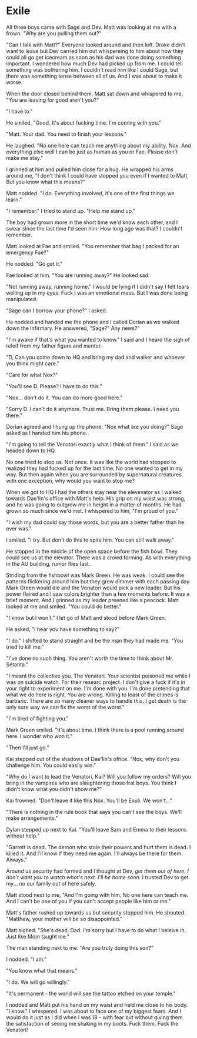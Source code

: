 # Exile

All three boys came with Sage and Dev.  Matt was looking at me with a frown. "Why are you pulling them out?"

"Can I talk with Matt?"  Everyone looked around and then left.  Drake didn't want to leave but Dev carried him out whispereing to him about how they could all go get icecream as soon as his dad was done doing something important.   I wondered how much Dev had picked up from me.  I could tell something was bothering him.  I couldn't read him like I could Sage, but there was something tense between all of us.  And I was about to make it worse.

When the door closed behind them, Matt sat down and whispered to me, "You are leaving for good aren't you?"

"I have to."

He smiled.  "Good.  It's about fucking time.  I'm coming with you."

"Matt.  Your dad.  You need to finish your lessons."

He laughed.  "No one here can teach me anything about my ability, Nox.  And everything else well I can be just as human as you or Fae.  Please don't make me stay."

I grinned at him and pulled him close for a hug.  He wrapped his arms around me, "I don't think I could have stopped you even if I wanted to Matt.  But you know what this means?"

Matt nodded.  "I do.  Everything involved, it's one of the first things we learn."

"I remember."  I tried to stand up.  "Help me stand up."

The boy had grown more in the short time we'd know each other, and I swear since the last time I'd seen him.  How long ago was that?  I couldn't remember.

Matt looked at Fae and smiled.  "You remember that bag I packed for an emergency Fae?"

He nodded.  "Go get it."

Fae looked at him.  "You are running away?"  He looked sad.

"Not running away, running home."  I would be lying if I didn't say I felt tears welling up in my eyes.  Fuck I was an emotional mess.  But I was done being manipulated.

"Sage can I borrow your phone?"  I asked.

He nodded and handed me the phone and I called Dorian as we walked down the Infirmary.  He answered, "Sage?"  Any news?"

"I'm awake if that's what you wanted to know."  I said and I heard the sigh of releif from my father figure and mentor.

"D, Can you come down to HQ and bring my dad and walker and whoever you think might care."

"Care for what Nox?"

"You'll see D.  Please?  I have to do this."

"Nox... don't do it.  You can do more good here."

"Sorry D.  I can't do it anymore.  Trust me.  Bring them please.  I need you there."

Dorian agreed and I hung up the phone.  "Nox what are you doing?" Sage asked as I handed him his phone.

"I'm going to tell the Venatori exactly what I think of them."  I said as we headed down to HQ.

No one tried to stop us.  Not once.  It was like the world had stopped to realized they had fucked up for the last time.  No one wanted to get in my way.  But then again when you are surrounded by supernatural creatures with one exception, why would you want to stop me?

When we got to HQ I had the others stay near the elevevator as I walked towards Dae'lin's office with Matt's help.  His grip on my waist was strong, and he was going to outgrow me in height in a matter of months.  He had grown so much since we'd met.  I whispered to him, "I'm proud of you."

"I wish my dad could say those words, but you are a better father than he ever was."

I smiled.  "I try.  But don't do this to spite him.  You can still walk away."

He stopped in the middle of the open space before the fish bowl.  They could see us at the elevator.  There was a crowd forming.  As with everything in the AU building, rumor flies fast.

Striding from the fishbowl was Mark Green.  He was weak.  I could see the patterns flickering around him but they grew dimmer with each passing day.  Mark Green would die and the Venatori would pick a new leader.  But his power flaired and I saw colors brighter than a few moments before.  It was a brief moment.  And I grinned as my leader preened like a peacock.  Matt looked at me and smiled.  "You could do better."

"I know but I won't."  I let go of Matt and stood before Mark Green.

He asked, "I hear you have something to say?"

"I do."  I shifted to stand straight and be the man they had made me.  "You tried to kill me."

"I've done no such thing.  You aren't worth the time to think about Mr. Sétanta."

"I meant the collective you.  The Venatori.  Your scientist poisoned me while I was on suicide watch.  For their researc project.  I don't give a fuck if it's in your right to experiment on me.  I'm done with you.  I'm done pretending that what we do here is right.  You are wrong.  Killing to least of the crimes is barbaric.  There are so many cleaner ways to handle this.  I get death is the only sure way we can fix the worst of the worst."

"I'm tired of fighting you."

Mark Green smiled.  "It's about time.  I think there is a pool running around here.  I wonder who won it."

"Then I'll just go."

Kai stepped out of the shadows of Dae'lin's office.  "Nox, why don't you challenge him.  You could easily win."

"Why do I want to lead the Venatori, Kai?  Will you follow my orders? Will you bring in the vampires who are slaughtering those frat boys.  You think I didn't know what you didn't show me?"

Kai frowned.  "Don't leave it like this Nox.  You'll be Exuli.  We won't..."

"There is nothing in the rule book that says you can't see the boys.  We'll make arrangements."

Dylan stepped up next to Kai.  "You'll leave Sam and Emma to their lessons without help."

"Garrett is dead.  The demon who stole their powers and hurt them is dead.  I killed it.  And I'll know if they need me again.  I'll always be there for them.  Always."

Around us security had formed and I thought at Dev, _get them out of here.  I don't want you to watch what's next.  I'll be home soon._  I trusted Dev to get my... no our family out of here safely.

Matt stood next to me, "And I'm going with him.  No one here can teach me.  And I can't be one of you if you can't accept people like him or me."

Matt's father rushed up towards us but security stopped him.  He shouted.  "Matthew, your mother will be so disappointed."

Matt sighed.  "She's dead, Dad.  I'm sorry but I have to do what I beleive in. Just like Mom taught me."

The man standing next to me.  "Are you truly doing this son?"

I nodded.  "I am."

"You know what that means."

"I do.  We will go willingly."

"It's permanent - the world will see the tattoo etched on your temple."

I nodded and Matt put his hand on my waist and held me close to his body.  "I know." I whispered.  I was about to face one of my biggest fears.  And I would do it just as I did when I was 18 - with fear but without giving them the satisfaction of seeing me shaking in my boots.  Fuck them.  Fuck the Venatori!